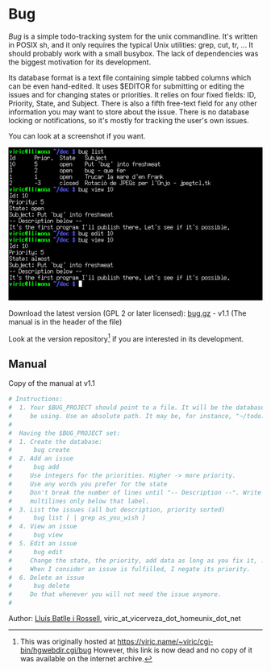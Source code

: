 # Bug

*Bug* is a simple todo-tracking system for the unix commandline.
It's written in POSIX sh, and it only requires the typical Unix utilities: grep, cut, tr, ...
It should probably work with a small busybox.
The lack of dependencies was the biggest motivation for its development.

Its database format is a text file containing simple tabbed columns which can be even hand-edited.
It uses $EDITOR for submitting or editing the issues and for changing states or priorities.
It relies on four fixed fields: ID, Priority, State, and Subject.
There is also a fifth free-text field for any other information you may want to store about the issue.
There is no database locking or notifications, so it's mostly for tracking the user's own issues.

You can look at a screenshot if you want.

![bug-shot.png](bug-shot.png)

Download the latest version (GPL 2 or later licensed): [bug.gz](bug.gz) - v1.1 (The manual is in the header of the file)

Look at the version repository[^original-repo] if you are interested in its development.

[^original-repo]: This was originally hosted at https://viric.name/~viric/cgi-bin/hgwebdir.cgi/bug
  However, this link is now dead and no copy of it was available on the internet archive.

## Manual

Copy of the manual at v1.1

```sh
# Instructions:
#  1. Your $BUG_PROJECT should point to a file. It will be the database you'll
#     be using. Use an absolute path. It may be, for instance, "~/todo.bug"
#
#  Having the $BUG_PROJECT set:
#  1. Create the database:
#      bug create
#  2. Add an issue
#      bug add
#     Use integers for the priorities. Higher -> more priority.
#     Use any words you prefer for the state
#     Don't break the number of lines until "-- Description --". Write
#     multilines only below that label.
#  3. List the issues (all but description, priority sorted)
#      bug list [ | grep as_you_wish ]
#  4. View an issue
#      bug view 
#  5. Edit an issue
#      bug edit 
#     Change the state, the priority, add data as long as you fix it, ...
#     When I consider an issue is fulfilled, I negate its priority.
#  6. Delete an issue
#      bug delete 
#     Do that whenever you will not need the issue anymore.
#
```

Author: [Lluís Batlle i Rossell], viric_at_vicerveza_dot_homeunix_dot_net

[Lluís Batlle i Rossell]: http://vicerveza.homeunix.net/~viric/
